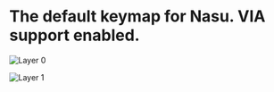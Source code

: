 # The default keymap for Nasu. VIA support enabled.

![Layer 0](https://i.imgur.com/kiNbHIb.png)

![Layer 1](https://i.imgur.com/ySPd0EL.png)
